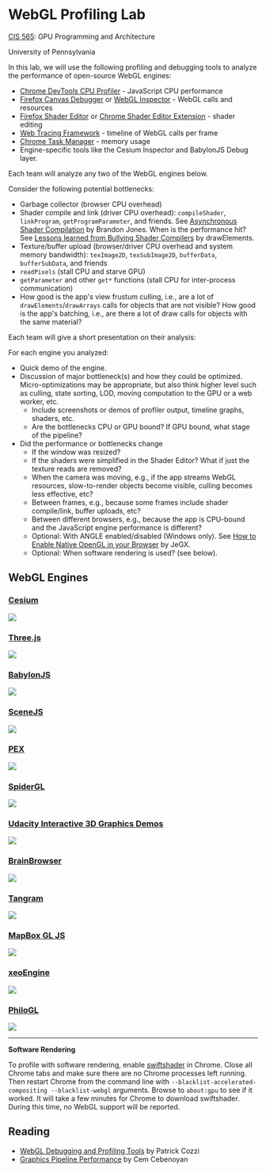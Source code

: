 # WebGL Profiling Lab

[CIS 565](https://cis565-fall-2015.github.io/): GPU Programming and Architecture

University of Pennsylvania

In this lab, we will use the following profiling and debugging tools to analyze the performance of open-source WebGL engines:

* [Chrome DevTools CPU Profiler](https://developers.google.com/web/tools/chrome-devtools/profile/rendering-tools/js-execution) - JavaScript CPU performance
* [Firefox Canvas Debugger]( https://hacks.mozilla.org/2014/03/introducing-the-canvas-debugger-in-firefox-developer-tools/) or [WebGL Inspector](http://benvanik.github.io/WebGL-Inspector/) - WebGL calls and resources
* [Firefox Shader Editor](https://hacks.mozilla.org/2013/11/live-editing-webgl-shaders-with-firefox-developer-tools/) or [Chrome Shader Editor Extension](https://github.com/spite/ShaderEditorExtension) - shader editing
* [Web Tracing Framework](http://google.github.io/tracing-framework/) - timeline of WebGL calls per frame
* [Chrome Task Manager](http://www.googlechrometutorial.com/google-chrome-other-settings/Google-chrome-task-manager.html) - memory usage
* Engine-specific tools like the Cesium Inspector and BabylonJS Debug layer.

Each team will analyze any two of the WebGL engines below.

Consider the following potential bottlenecks:

* Garbage collector (browser CPU overhead)
* Shader compile and link (driver CPU overhead): `compileShader`, `linkProgram`, `getProgramParameter`, and friends.  See [Asynchronous Shader Compilation](http://toji.github.io/shader-perf/) by Brandon Jones.  When is the performance hit?  See [Lessons learned from Bullying Shader Compilers](http://www.drawelements.com/uploads/news/Syysgraph-2012-public.pdf) by drawElements.
* Texture/buffer upload (browser/driver CPU overhead and system memory bandwidth): `texImage2D`, `texSubImage2D`, `bufferData`, `bufferSubData`, and friends
* `readPixels` (stall CPU and starve GPU)
* `getParameter` and other `get*` functions (stall CPU for inter-process communication)
* How good is the app's view frustum culling, i.e., are a lot of `drawElements`/`drawArrays` calls for objects that are not visible?  How good is the app's batching, i.e., are there a lot of draw calls for objects with the same material?

Each team will give a short presentation on their analysis:

For each engine you analyzed:
   * Quick demo of the engine.
   * Discussion of major bottleneck(s) and how they could be optimized.  Micro-optimizations may be appropriate, but also think higher level such as culling, state sorting, LOD, moving computation to the GPU or a web worker, etc.
      * Include screenshots or demos of profiler output, timeline graphs, shaders, etc.
      * Are the bottlenecks CPU or GPU bound?  If GPU bound, what stage of the pipeline?
   * Did the performance or bottlenecks change
      * If the window was resized?
      * If the shaders were simplified in the Shader Editor?  What if just the texture reads are removed?
      * When the camera was moving, e.g., if the app streams WebGL resources, slow-to-render objects become visible, culling becomes less effective, etc?
      * Between frames, e.g., because some frames include shader compile/link, buffer uploads, etc?
      * Between different browsers, e.g., because the app is CPU-bound and the JavaScript engine performance is different?
      * Optional: With ANGLE enabled/disabled (Windows only).  See [How to Enable Native OpenGL in your Browser](http://www.geeks3d.com/20130611/webgl-how-to-enable-native-opengl-in-your-browser-windows/) by JeGX.
      * Optional: When software rendering is used? (see below).

## WebGL Engines

### [Cesium](http://cesiumjs.org/Cesium/Apps/Sandcastle/index.html?src=3D)

[![](images/Cesium.png)](http://cesiumjs.org/Cesium/Apps/Sandcastle/index.html?src=3D)

### [Three.js](http://threejs.org/examples/)

[![](images/Threejs.png)](http://threejs.org/examples/)

### [BabylonJS](http://www.babylonjs-playground.com/)

[![](images/BabylonJS.png)](http://www.babylonjs-playground.com/)

### [SceneJS](http://scenejs.org/examples/)

[![](images/SceneJS.png)](http://scenejs.org/examples/)

### [PEX](http://vorg.github.io/pex/)

[![](images/PEX.png)](http://vorg.github.io/pex/)

### [SpiderGL](http://spidergl.org/code.php)

[![](images/SpiderGL.png)](http://spidergl.org/code.php)

### [Udacity Interactive 3D Graphics Demos](https://www.udacity.com/wiki/cs291/demos)

[![](images/Udacity.png)](https://www.udacity.com/wiki/cs291/demos)

### [BrainBrowser](https://brainbrowser.cbrain.mcgill.ca/#demos)

[![](images/BrainBrowser.png)](https://brainbrowser.cbrain.mcgill.ca/#demos)

### [Tangram](http://tangrams.github.io/tangram/)

[![](images/Tangram.png)](http://tangrams.github.io/tangram/)

### [MapBox GL JS](https://github.com/mapbox/mapbox-gl-js)

[![](images/MapBoxGLJS.png)](https://github.com/mapbox/mapbox-gl-js)

### [xeoEngine](http://xeoengine.org/examples/)

[![](images/xeoEngine.png)](http://xeoengine.org/examples/)

### [PhiloGL](http://www.senchalabs.org/philogl/demos.html)

[![](images/PhiloGL.png)](http://www.senchalabs.org/philogl/demos.html)

---

**Software Rendering**

To profile with software rendering, enable [swiftshader](http://transgaming.com/swiftshader) in Chrome.  Close all Chrome tabs and make sure there are no Chrome processes left running.  Then restart Chrome from the command line with `--blacklist-accelerated-compositing --blacklist-webgl` arguments.  Browse to `about:gpu` to see if it worked.  It will take a few minutes for Chrome to download swiftshader.  During this time, no WebGL support will be reported.

## Reading

* [WebGL Debugging and Profiling Tools](http://www.realtimerendering.com/blog/webgl-debugging-and-profiling-tools/) by Patrick Cozzi
* [Graphics Pipeline Performance](http://http.developer.nvidia.com/GPUGems/gpugems_ch28.html) by Cem Cebenoyan